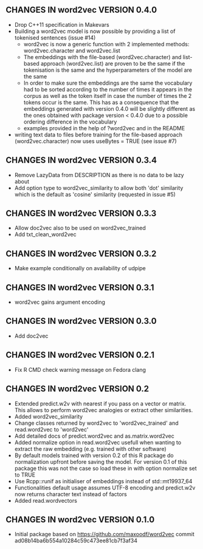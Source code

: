 ## CHANGES IN word2vec VERSION 0.4.0

- Drop C++11 specification in Makevars
- Building a word2vec model is now possible by providing a list of tokenised sentences (issue #14)
  - word2vec is now a generic function with 2 implemented methods: word2vec.character and word2vec.list
  - The embeddings with the file-based (word2vec.character) and list-based approach (word2vec.list) are proven to be the same if the tokenisation is the same and the hyperparameters of the model are the same
  - In order to make sure the embeddings are the same the vocabulary had to be sorted according to the number of times it appears in the corpus as well as the token itself in case the number of times the 2 tokens occur is the same. This has as a consequence that the embeddings generated with version 0.4.0 will be slightly different as the ones obtained with package version < 0.4.0 due to a possible ordering difference in the vocabulary
  - examples provided in the help of ?word2vec and in the README
- writing text data to files before training for the file-based approach (word2vec.character) now uses useBytes = TRUE (see issue #7)

## CHANGES IN word2vec VERSION 0.3.4

- Remove LazyData from DESCRIPTION as there is no data to be lazy about
- Add option type to word2vec_similarity to allow both 'dot' similarity which is the default as 'cosine' similarity (requested in issue #5)

## CHANGES IN word2vec VERSION 0.3.3

- Allow doc2vec also to be used on word2vec_trained
- Add txt_clean_word2vec

## CHANGES IN word2vec VERSION 0.3.2

- Make example conditionally on availability of udpipe

## CHANGES IN word2vec VERSION 0.3.1

- word2vec gains argument encoding

## CHANGES IN word2vec VERSION 0.3.0

- Add doc2vec

## CHANGES IN word2vec VERSION 0.2.1

- Fix R CMD check warning message on Fedora clang

## CHANGES IN word2vec VERSION 0.2

- Extended predict.w2v with nearest if you pass on a vector or matrix. This allows to perform word2vec analogies or extract other similarities.
- Added word2vec_similarity
- Change classes returned by word2vec to 'word2vec_trained' and read.word2vec to 'word2vec'
- Add detailed docs of predict.word2vec and as.matrix.word2vec
- Added normalize option in read.word2vec usefull when wanting to extract the raw embedding (e.g. trained with other software)
- By default models trained with version 0.2 of this R package do normalization upfront before saving the model. For version 0.1 of this package this was not the case so load these in with option normalize set to TRUE
- Use Rcpp::runif as initialiser of embeddings instead of std::mt19937_64
- Functionalities default usage assumes UTF-8 encoding and predict.w2v now returns character text instead of factors
- Added read.wordvectors

## CHANGES IN word2vec VERSION 0.1.0

- Initial package based on https://github.com/maxoodf/word2vec commit ad08b14ba6b554a10284c59c473ee81cb7f3af34
